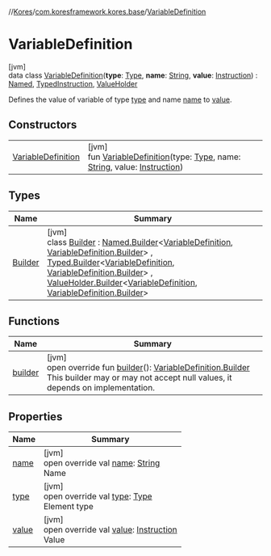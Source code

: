 //[Kores](../../../index.md)/[com.koresframework.kores.base](../index.md)/[VariableDefinition](index.md)

# VariableDefinition

[jvm]\
data class [VariableDefinition](index.md)(**type**: [Type](https://docs.oracle.com/javase/8/docs/api/java/lang/reflect/Type.html), **name**: [String](https://kotlinlang.org/api/latest/jvm/stdlib/kotlin/-string/index.html), **value**: [Instruction](../../com.koresframework.kores/-instruction/index.md)) : [Named](../-named/index.md), [TypedInstruction](../-typed-instruction/index.md), [ValueHolder](../-value-holder/index.md)

Defines the value of variable of type [type](type.md) and name [name](name.md) to [value](value.md).

## Constructors

| | |
|---|---|
| [VariableDefinition](-variable-definition.md) | [jvm]<br>fun [VariableDefinition](-variable-definition.md)(type: [Type](https://docs.oracle.com/javase/8/docs/api/java/lang/reflect/Type.html), name: [String](https://kotlinlang.org/api/latest/jvm/stdlib/kotlin/-string/index.html), value: [Instruction](../../com.koresframework.kores/-instruction/index.md)) |

## Types

| Name | Summary |
|---|---|
| [Builder](-builder/index.md) | [jvm]<br>class [Builder](-builder/index.md) : [Named.Builder](../-named/-builder/index.md)<[VariableDefinition](index.md), [VariableDefinition.Builder](-builder/index.md)> , [Typed.Builder](../-typed/-builder/index.md)<[VariableDefinition](index.md), [VariableDefinition.Builder](-builder/index.md)> , [ValueHolder.Builder](../-value-holder/-builder/index.md)<[VariableDefinition](index.md), [VariableDefinition.Builder](-builder/index.md)> |

## Functions

| Name | Summary |
|---|---|
| [builder](builder.md) | [jvm]<br>open override fun [builder](builder.md)(): [VariableDefinition.Builder](-builder/index.md)<br>This builder may or may not accept null values, it depends on implementation. |

## Properties

| Name | Summary |
|---|---|
| [name](name.md) | [jvm]<br>open override val [name](name.md): [String](https://kotlinlang.org/api/latest/jvm/stdlib/kotlin/-string/index.html)<br>Name |
| [type](type.md) | [jvm]<br>open override val [type](type.md): [Type](https://docs.oracle.com/javase/8/docs/api/java/lang/reflect/Type.html)<br>Element type |
| [value](value.md) | [jvm]<br>open override val [value](value.md): [Instruction](../../com.koresframework.kores/-instruction/index.md)<br>Value |
